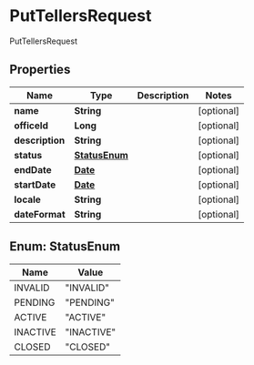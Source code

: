 

# PutTellersRequest

PutTellersRequest
## Properties

Name | Type | Description | Notes
------------ | ------------- | ------------- | -------------
**name** | **String** |  |  [optional]
**officeId** | **Long** |  |  [optional]
**description** | **String** |  |  [optional]
**status** | [**StatusEnum**](#StatusEnum) |  |  [optional]
**endDate** | [**Date**](Date.md) |  |  [optional]
**startDate** | [**Date**](Date.md) |  |  [optional]
**locale** | **String** |  |  [optional]
**dateFormat** | **String** |  |  [optional]



## Enum: StatusEnum

Name | Value
---- | -----
INVALID | &quot;INVALID&quot;
PENDING | &quot;PENDING&quot;
ACTIVE | &quot;ACTIVE&quot;
INACTIVE | &quot;INACTIVE&quot;
CLOSED | &quot;CLOSED&quot;



